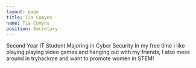 ```yaml
---
layout: page
title: Tia Comyns
name: Tia Comyns
position: Secretary
---
```


Second Year IT Student Majoring in Cyber Security
In my free time I like playing playing video games and hanging out with my friends, 
I also mess around in tryhackme and want to promote women in STEM! 
